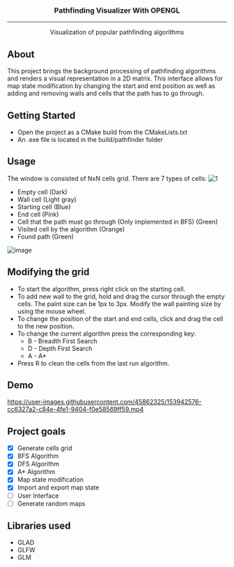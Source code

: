 <h3 align="center"> Pathfinding Visualizer With OPENGL</h3>

---

<p align="center"> Visualization of popular pathfinding algorithms
    <br> 
</p>





## About <a name = "about"></a>
This project brings the background processing of pathfinding algorithms and renders a visual representation in a 2D matrix. This interface allows for map state modification by changing the start and end position as well as adding and removing walls and cells that the path has to go through. 

## Getting Started <a name = "getting_started"></a>
- Open the project as a CMake build from the CMakeLists.txt
- An .exe file is located in the build/pathfinder folder

## Usage <a name="usage"></a>
The window is consisted of NxN cells grid. There are 7 types of cells:
![1](https://user-images.githubusercontent.com/45862325/153929977-8e0f60d5-772f-4cb1-94e5-ccde02486a7e.png)

- Empty cell (Dark)
- Wall cell (Light gray)
- Starting cell (Blue)
- End cell (Pink)
- Cell that the path must go through (Only implemented in BFS) (Green)
- Visited cell by the algorithm (Orange)
- Found path (Green)

![image](https://user-images.githubusercontent.com/45862325/153930158-243580a9-7947-46fd-93aa-d8a519b0ffe9.png)


## Modifying the grid <a name="inputs"></a>
- To start the algorithm, press right click on the starting cell.
- To add new wall to the grid, hold and drag the cursor through the empty cells. The paint size can be 1px to 3px. Modify the wall painting size by using the mouse wheel.
- To change the position of the start and end cells, click and drag the cell to the new position.
- To change the current algorithm press the corresponding key:
    - B - Breadth First Search
    - D - Depth First Search
    - A - A* 
- Press R to clean the cells from the last run algorithm.

## Demo <a name="demo"></a>
https://user-images.githubusercontent.com/45862325/153942576-cc6327a2-c84e-4fe1-9404-f0e58569ff59.mp4

## Project goals
- [x] Generate cells grid
- [x] BFS Algorithm
- [x] DFS Algorithm
- [x] A* Algorithm 
- [x] Map state modification
- [x] Import and export map state
- [ ] User Interface
- [ ] Generate random maps

## Libraries used <a name = "libraries"></a>
- GLAD
- GLFW
- GLM

